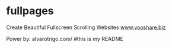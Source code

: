 fullpages
=========

Create Beautiful Fullscreen Scrolling Websites
www.vooshare.biz

Power by: alvarotrigo.com/
#this is my README
